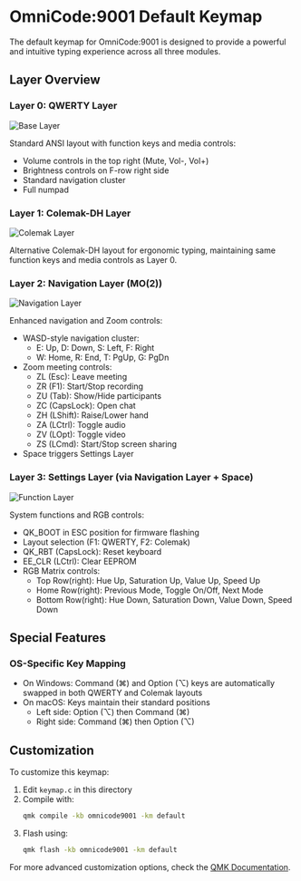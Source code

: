 # OmniCode:9001 Default Keymap

The default keymap for OmniCode:9001 is designed to provide a powerful and intuitive typing experience across all three modules.

## Layer Overview

### Layer 0: QWERTY Layer
![Base Layer](https://imgur.com/i5GKNq0.png)

Standard ANSI layout with function keys and media controls:
- Volume controls in the top right (Mute, Vol-, Vol+)
- Brightness controls on F-row right side
- Standard navigation cluster
- Full numpad

### Layer 1: Colemak-DH Layer
![Colemak Layer](https://imgur.com/lePWZ9E.png)

Alternative Colemak-DH layout for ergonomic typing, maintaining same function keys and media controls as Layer 0.

### Layer 2: Navigation Layer (MO(2))
![Navigation Layer](https://imgur.com/L8yTYeL.png)

Enhanced navigation and Zoom controls:
- WASD-style navigation cluster:
  - E: Up, D: Down, S: Left, F: Right
  - W: Home, R: End, T: PgUp, G: PgDn
- Zoom meeting controls:
  - ZL (Esc): Leave meeting
  - ZR (F1): Start/Stop recording
  - ZU (Tab): Show/Hide participants
  - ZC (CapsLock): Open chat
  - ZH (LShift): Raise/Lower hand
  - ZA (LCtrl): Toggle audio
  - ZV (LOpt): Toggle video
  - ZS (LCmd): Start/Stop screen sharing
- Space triggers Settings Layer

### Layer 3: Settings Layer (via Navigation Layer + Space)
![Function Layer](https://imgur.com/YZrU3nn.png)

System functions and RGB controls:
- QK_BOOT in ESC position for firmware flashing
- Layout selection (F1: QWERTY, F2: Colemak)
- QK_RBT (CapsLock): Reset keyboard
- EE_CLR (LCtrl): Clear EEPROM
- RGB Matrix controls:
  - Top Row(right): Hue Up, Saturation Up, Value Up, Speed Up
  - Home Row(right): Previous Mode, Toggle On/Off, Next Mode
  - Bottom Row(right): Hue Down, Saturation Down, Value Down, Speed Down

## Special Features

### OS-Specific Key Mapping
- On Windows: Command (⌘) and Option (⌥) keys are automatically swapped in both QWERTY and Colemak layouts
- On macOS: Keys maintain their standard positions
  - Left side: Option (⌥) then Command (⌘)
  - Right side: Command (⌘) then Option (⌥)

## Customization

To customize this keymap:

1. Edit `keymap.c` in this directory
2. Compile with:
   ```bash
   qmk compile -kb omnicode9001 -km default
   ```
3. Flash using:
   ```bash
   qmk flash -kb omnicode9001 -km default
   ```

For more advanced customization options, check the [QMK Documentation](https://docs.qmk.fm/).
